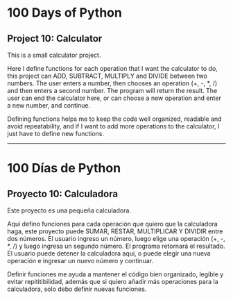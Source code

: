 # 100 Days of Python
## Project 10: Calculator

This is a small calculator project.

Here I define functions for each operation that I want the calculator to do, this project can ADD, SUBTRACT, MULTIPLY and DIVIDE between two numbers.
The user enters a number, then chooses an operation (+, -, *, /) and then enters a second number. The program will return the result.
The user can end the calculator here, or can choose a new operation and enter a new number, and continue. 

Defining functions helps me to keep the code well organized, readable and avoid repeatability, and if I want to add more operations to the calculator, I just have to define new functions.

-----------------------------------------------------------------------------------------------------------------------------------------------------------------------------------

# 100 Días de Python
## Proyecto 10: Calculadora

Este proyecto es una pequeña calculadora.

Aquí defino funciones para cada operación que quiero que la calculadora haga, este proyecto puede SUMAR, RESTAR, MULTIPLICAR Y DIVIDIR entre dos números.
El usuario ingreso un número, luego elige una operación (+, -, *, /) y luego ingresa un segundo número. El programa retornará el resultado.
El usuario puede detener la calculadora aquí, o puede elegir una nueva operación e ingresar un nuevo número y continuar. 

Definir funciones me ayuda a mantener el código bien organizado, legible y evitar repititibilidad, además que si quiero añadir más operaciones para la calculadora, solo debo definir nuevas funciones.
